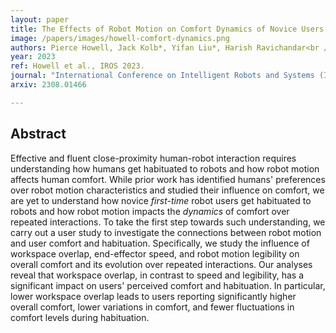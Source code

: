 ```yaml
---
layout: paper
title: The Effects of Robot Motion on Comfort Dynamics of Novice Users in Close-Proximity Human-Robot Interaction
image: /papers/images/howell-comfort-dynamics.png
authors: Pierce Howell, Jack Kolb*, Yifan Liu*, Harish Ravichandar<br />(* equal contribution)
year: 2023
ref: Howell et al., IROS 2023.
journal: "International Conference on Intelligent Robots and Systems (IROS)"
arxiv: 2308.01466

---
```


## Abstract

Effective and fluent close-proximity human-robot interaction requires understanding how humans get habituated to robots and how robot motion affects human comfort.  While prior work has identified humans' preferences over robot motion characteristics and studied their influence on comfort, we are yet to understand how novice _first-time_ robot users get habituated to robots and how robot motion impacts the _dynamics_ of comfort over repeated interactions. To take the first step towards such understanding, we carry out a user study to investigate the connections between robot motion and user comfort and habituation. Specifically, we study the influence of workspace overlap, end-effector speed, and robot motion legibility on overall comfort and its evolution over repeated interactions. Our analyses reveal that workspace overlap, in contrast to speed and legibility, has a significant impact on users' perceived comfort and habituation. In particular, lower workspace overlap leads to users reporting significantly higher overall comfort, lower variations in comfort, and fewer fluctuations in comfort levels during habituation.
